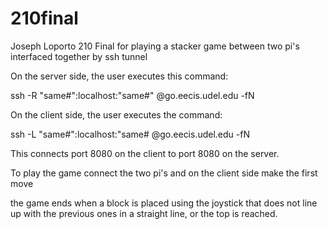 # 210final
Joseph Loporto 210 Final for playing a stacker game between two pi's interfaced together by ssh tunnel

On the server side, the user executes this command:

ssh -R "same#":localhost:"same#" <eecis user>@go.eecis.udel.edu -fN

On the client side, the user executes the command:

ssh -L "same#":localhost:"same# <other eecis user>@go.eecis.udel.edu -fN

This connects port 8080 on the client to port 8080 on the server.



To play the game connect the two pi's and on the client side make the first move

the game ends when a block is placed using the joystick that does not line up with the previous ones in a straight line, or the top is reached.
